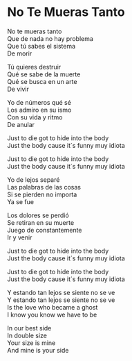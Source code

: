 # No Te Mueras Tanto  

No te mueras tanto  
Que de nada no hay problema  
Que tú sabes el sistema  
De morir  

Tú quieres destruir  
Qué se sabe de la muerte  
Qué se busca en un arte  
De vivir  

Yo de números qué sé  
Los admiro en su ismo  
Con su vida y ritmo  
De anular  

Just to die got to hide into the body  
Just the body cause it´s funny muy idiota  

Just to die got to hide into the body  
Just the body cause it´s funny muy idiota  

Yo de lejos separé  
Las palabras de las cosas  
Si se pierden no importa  
Ya se fue  

Los dolores se perdió  
Se retiran en su muerte  
Juego de constantemente  
Ir y venir  

Just to die got to hide into the body  
Just the body cause it´s funny muy idiota  

Just to die got to hide into the body  
Just the body cause it´s funny muy idiota  

Y estando tan lejos se siente no se ve  
Y estando tan lejos se siente no se ve  
Is the love who became a ghost  
I know you know we have to be  

In our best side  
In double size  
Your size is mine  
And mine is your side  

